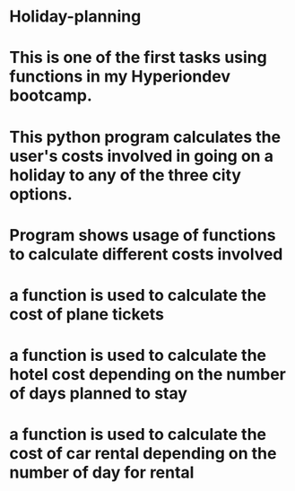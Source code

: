 # Holiday-planning
# This is one of the first tasks using functions in my Hyperiondev bootcamp.
# This python program calculates the user's costs involved in going on a holiday to any of the three city options.
# Program shows usage of functions to calculate different costs involved 
# a function is used to calculate the cost of plane tickets
# a function is used to calculate the hotel cost depending on the number of days planned to stay
# a function is used to calculate the cost of car rental depending on the number of day for rental
